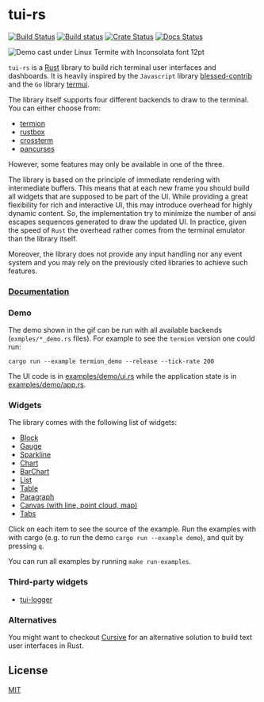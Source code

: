 # tui-rs

[![Build Status](https://travis-ci.org/fdehau/tui-rs.svg?branch=master)](https://travis-ci.org/fdehau/tui-rs)
[![Build status](https://ci.appveyor.com/api/projects/status/t724mb1q31xpyxy5/branch/master?svg=true)](https://ci.appveyor.com/project/fdehau/tui-rs/branch/master)
[![Crate Status](https://img.shields.io/crates/v/tui.svg)](https://crates.io/crates/tui)
[![Docs Status](https://docs.rs/tui/badge.svg)](https://docs.rs/crate/tui/)

<img src="./assets/demo.gif" alt="Demo cast under Linux Termite with Inconsolata font 12pt">

`tui-rs` is a [Rust](https://www.rust-lang.org) library to build rich terminal
user interfaces and dashboards. It is heavily inspired by the `Javascript`
library [blessed-contrib](https://github.com/yaronn/blessed-contrib) and the
`Go` library [termui](https://github.com/gizak/termui).

The library itself supports four different backends to draw to the terminal. You
can either choose from:

  - [termion](https://github.com/ticki/termion)
  - [rustbox](https://github.com/gchp/rustbox)
  - [crossterm](https://github.com/TimonPost/crossterm)
  - [pancurses](https://github.com/ihalila/pancurses)

However, some features may only be available in one of the three.

The library is based on the principle of immediate rendering with intermediate
buffers. This means that at each new frame you should build all widgets that are
supposed to be part of the UI. While providing a great flexibility for rich and
interactive UI, this may introduce overhead for highly dynamic content. So, the
implementation try to minimize the number of ansi escapes sequences generated to
draw the updated UI. In practice, given the speed of `Rust` the overhead rather
comes from the terminal emulator than the library itself.

Moreover, the library does not provide any input handling nor any event system and
you may rely on the previously cited libraries to achieve such features.

### [Documentation](https://docs.rs/tui)

### Demo

The demo shown in the gif can be run with all available backends
(`exmples/*_demo.rs` files). For example to see the `termion` version one could
run:

```
cargo run --example termion_demo --release --tick-rate 200
```

The UI code is in [examples/demo/ui.rs](examples/demo/ui.rs) while the
application state is in [examples/demo/app.rs](examples/demo/app.rs).

### Widgets

The library comes with the following list of widgets:

  * [Block](examples/block.rs)
  * [Gauge](examples/gauge.rs)
  * [Sparkline](examples/sparkline.rs)
  * [Chart](examples/chart.rs)
  * [BarChart](examples/bar_chart.rs)
  * [List](examples/list.rs)
  * [Table](examples/table.rs)
  * [Paragraph](examples/paragraph.rs)
  * [Canvas (with line, point cloud, map)](examples/canvas.rs)
  * [Tabs](examples/tabs.rs)

Click on each item to see the source of the example. Run the examples with with 
cargo (e.g. to run the demo `cargo run --example demo`), and quit by pressing `q`.

You can run all examples by running `make run-examples`.

### Third-party widgets

* [tui-logger](https://github.com/gin66/tui-logger)

### Alternatives

You might want to checkout [Cursive](https://github.com/gyscos/Cursive) for an
alternative solution to build text user interfaces in Rust.

## License

[MIT](LICENSE)
